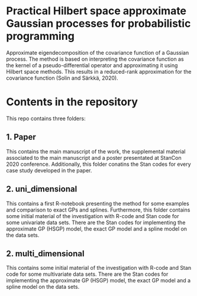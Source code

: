# Practical Hilbert space approximate Gaussian processes for probabilistic programming
Approximate eigendecomposition of the covariance function of a Gaussian process. The method is based on interpreting the covariance function as the kernel of a pseudo-differential operator and approximating it using Hilbert space methods. This results in a reduced-rank approximation for the covariance function (Solin and Särkkä, 2020).
# Contents in the repository
This repo contains three folders:
## 1. Paper
This contains the main manuscript of the work, the supplemental material associated to the main manuscript and a poster presentated at StanCon 2020 conference. Additionally, this folder conatins the Stan codes for every case study developed in the paper.
## 2. uni_dimensional
This contains a first R-notebook presenting the method for some examples and comparison to exact GPs and splines. Furthermore, this folder contains some initial material of the investigation with R-code and Stan code for some univariate data sets. There are the Stan codes for implementing the approximate GP (HSGP) model, the exact GP model and a spline model on the data sets. 
## 2. multi_dimensional
This contains some initial material of the investigation with R-code and Stan code for some multivariate data sets. There are the Stan codes for implementing the approximate GP (HSGP) model, the exact GP model and a spline model on the data sets.
